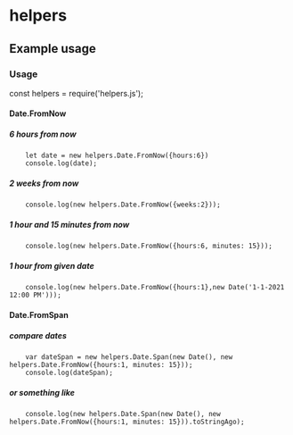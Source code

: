 # helpers

## Example usage

### Usage

const helpers = require('helpers.js');

#### Date.FromNow

##### 6 hours from now 

		let date = new helpers.Date.FromNow({hours:6})
		console.log(date);

##### 2 weeks from now
		
		console.log(new helpers.Date.FromNow({weeks:2}));

##### 1 hour and 15 minutes from now
	
		console.log(new helpers.Date.FromNow({hours:6, minutes: 15}));
	
##### 1 hour from given date

		console.log(new helpers.Date.FromNow({hours:1},new Date('1-1-2021 12:00 PM')));

#### Date.FromSpan

##### compare dates
		var dateSpan = new helpers.Date.Span(new Date(), new helpers.Date.FromNow({hours:1, minutes: 15}));
		console.log(dateSpan);
	
##### or something like
		console.log(new helpers.Date.Span(new Date(), new helpers.Date.FromNow({hours:1, minutes: 15})).toStringAgo);
		
	
